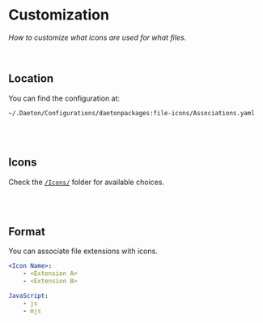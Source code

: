 
# Customization

*How to customize what icons are used for what files.*

<br>

## Location

You can find the configuration at:

`~/.Daeton/Configurations/daetonpackages:file-icons/Associations.yaml`

<br>
<br>

## Icons

Check the [`/Icons/`] folder for available choices.

<br>
<br>

## Format

You can associate file extensions with icons.

```yaml
<Icon Name>:
    - <Extension A>
    - <Extension B>
```

```yaml
JavaScript:
    - js
    - mjs
```

<br>


<!----------------------------------------------------------------------------->

[`/Icons/`]: ../Source/Icons